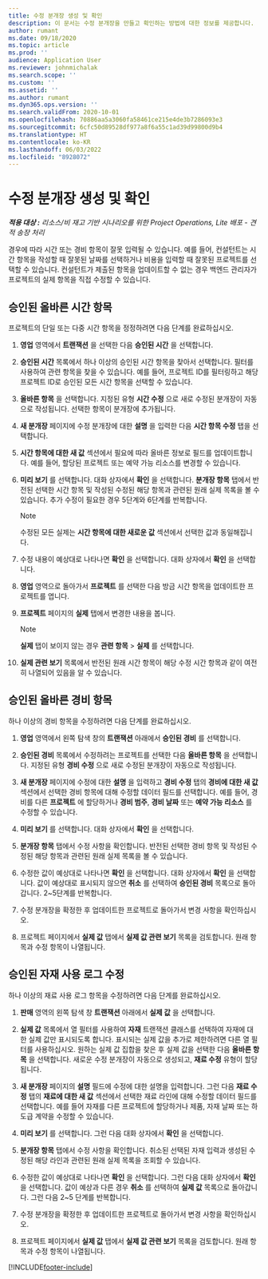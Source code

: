 ```yaml
---
title: 수정 분개장 생성 및 확인
description: 이 문서는 수정 분개장을 만들고 확인하는 방법에 대한 정보를 제공합니다.
author: rumant
ms.date: 09/18/2020
ms.topic: article
ms.prod: ''
audience: Application User
ms.reviewer: johnmichalak
ms.search.scope: ''
ms.custom: ''
ms.assetid: ''
ms.author: rumant
ms.dyn365.ops.version: ''
ms.search.validFrom: 2020-10-01
ms.openlocfilehash: 70886aa5a3060fa58461ce215e4de3b7286093e3
ms.sourcegitcommit: 6cfc50d89528df977a8f6a55c1ad39d99800d9b4
ms.translationtype: HT
ms.contentlocale: ko-KR
ms.lasthandoff: 06/03/2022
ms.locfileid: "8928072"
---
```

# <a name="create-and-confirm-correction-journals"></a>수정 분개장 생성 및 확인

_**적용 대상 :** 리소스/비 재고 기반 시나리오를 위한 Project Operations, Lite 배포 - 견적 송장 처리_

경우에 따라 시간 또는 경비 항목이 잘못 입력될 수 있습니다. 예를 들어, 컨설턴트는 시간 항목을 작성할 때 잘못된 날짜를 선택하거나 비용을 입력할 때 잘못된 프로젝트를 선택할 수 있습니다. 컨설턴트가 제출된 항목을 업데이트할 수 없는 경우 백엔드 관리자가 프로젝트의 실제 항목을 직접 수정할 수 있습니다.

## <a name="correct-approved-time-entries"></a>승인된 올바른 시간 항목     

프로젝트의 단일 또는 다중 시간 항목을 정정하려면 다음 단계를 완료하십시오.

1. **영업** 영역에서 **트랜잭션** 을 선택한 다음 **승인된 시간** 을 선택합니다. 

2. **승인된 시간** 목록에서 하나 이상의 승인된 시간 항목을 찾아서 선택합니다. 필터를 사용하여 관련 항목을 찾을 수 있습니다. 예를 들어, 프로젝트 ID를 필터링하고 해당 프로젝트 ID로 승인된 모든 시간 항목을 선택할 수 있습니다.

3. **올바른 항목** 을 선택합니다. 지정된 유형 **시간 수정** 으로 새로 수정된 분개장이 자동으로 작성됩니다. 선택한 항목이 분개장에 추가됩니다. 

4. **새 분개장** 페이지에 수정 분개장에 대한 **설명** 을 입력한 다음 **시간 항목 수정** 탭을 선택합니다.  

5. **시간 항목에 대한 새 값** 섹션에서 필요에 따라 올바른 정보로 필드를 업데이트합니다. 예를 들어, 할당된 프로젝트 또는 예약 가능 리소스를 변경할 수 있습니다.

6. **미리 보기** 를 선택합니다. 대화 상자에서 **확인** 을 선택합니다. **분개장 항목** 탭에서 반전된 선택한 시간 항목 및 작성된 수정된 해당 항목과 관련된 원래 실제 목록을 볼 수 있습니다. 추가 수정이 필요한 경우 5단계와 6단계를 반복합니다. 

    > [!NOTE]
    > 수정된 모든 실제는 **시간 항목에 대한 새로운 값** 섹션에서 선택한 값과 동일해집니다.

7. 수정 내용이 예상대로 나타나면 **확인** 을 선택합니다. 대화 상자에서 **확인** 을 선택합니다.

8. **영업** 영역으로 돌아가서 **프로젝트** 를 선택한 다음 방금 시간 항목을 업데이트한 프로젝트를 엽니다. 

9. **프로젝트** 페이지의 **실제** 탭에서 변경한 내용을 봅니다. 

    > [!NOTE]
    > **실제** 탭이 보이지 않는 경우 **관련 항목** > **실제** 를 선택합니다.  

10. **실제 관련 보기** 목록에서 반전된 원래 시간 항목이 해당 수정 시간 항목과 같이 여전히 나열되어 있음을 알 수 있습니다. 

 
## <a name="correct-approved-expense-entries"></a>승인된 올바른 경비 항목

하나 이상의 경비 항목을 수정하려면 다음 단계를 완료하십시오. 

1. **영업** 영역에서 왼쪽 탐색 창의 **트랜잭션** 아래에서 **승인된 경비** 를 선택합니다.

2. **승인된 경비** 목록에서 수정하려는 프로젝트를 선택한 다음 **올바른 항목** 을 선택합니다. 지정된 유형 **경비 수정** 으로 새로 수정된 분개장이 자동으로 작성됩니다. 

3. **새 분개장** 페이지에 수정에 대한 **설명** 을 입력하고 **경비 수정** 탭의 **경비에 대한 새 값** 섹션에서 선택한 경비 항목에 대해 수정할 데이터 필드를 선택합니다. 예를 들어, 경비를 다른 **프로젝트** 에 할당하거나 **경비 범주**, **경비 날짜** 또는 **예약 가능 리소스** 를 수정할 수 있습니다.

4. **미리 보기** 를 선택합니다. 대화 상자에서 **확인** 을 선택합니다. 

5. **분개장 항목** 탭에서 수정 사항을 확인합니다. 반전된 선택한 경비 항목 및 작성된 수정된 해당 항목과 관련된 원래 실제 목록을 볼 수 있습니다.

6. 수정한 값이 예상대로 나타나면 **확인** 을 선택합니다. 대화 상자에서 **확인** 을 선택합니다. 값이 예상대로 표시되지 않으면 **취소** 를 선택하여 **승인된 경비** 목록으로 돌아갑니다. 2~5단계를 반복합니다. 

7. 수정 분개장을 확정한 후 업데이트한 프로젝트로 돌아가서 변경 사항을 확인하십시오.

8. 프로젝트 페이지에서 **실제 값** 탭에서 **실제 값 관련 보기** 목록을 검토합니다. 원래 항목과 수정 항목이 나열됩니다.


## <a name="correct-approved-material-usage-logs"></a>승인된 자재 사용 로그 수정

하나 이상의 재료 사용 로그 항목을 수정하려면 다음 단계를 완료하십시오.

1. **판매** 영역의 왼쪽 탐색 창 **트랜잭션** 아래에서 **실제 값** 을 선택합니다.

2. **실제 값** 목록에서 열 필터를 사용하여 **자재** 트랜잭션 클래스를 선택하여 자재에 대한 실제 값만 표시되도록 합니다. 표시되는 실제 값을 추가로 제한하려면 다른 열 필터를 사용하십시오. 원하는 실제 값 집합을 찾은 후 실제 값을 선택한 다음 **올바른 항목** 을 선택합니다. 새로운 수정 분개장이 자동으로 생성되고, **재료 수정** 유형이 할당됩니다.

3. **새 분개장** 페이지의 **설명** 필드에 수정에 대한 설명을 입력합니다. 그런 다음 **재료 수정** 탭의 **재료에 대한 새 값** 섹션에서 선택한 재료 라인에 대해 수정할 데이터 필드를 선택합니다. 예를 들어 자재를 다른 프로젝트에 할당하거나 제품, 자재 날짜 또는 하도급 계약을 수정할 수 있습니다.

4. **미리 보기** 를 선택합니다. 그런 다음 대화 상자에서 **확인** 을 선택합니다.

5. **분개장 항목** 탭에서 수정 사항을 확인합니다. 취소된 선택된 자재 입력과 생성된 수정된 해당 라인과 관련된 원래 실제 목록을 조회할 수 있습니다.

6. 수정한 값이 예상대로 나타나면 **확인** 을 선택합니다. 그런 다음 대화 상자에서 **확인** 을 선택합니다. 값이 예상과 다른 경우 **취소** 를 선택하여 **실제 값** 목록으로 돌아갑니다. 그런 다음 2~5 단계를 반복합니다.

7. 수정 분개장을 확정한 후 업데이트한 프로젝트로 돌아가서 변경 사항을 확인하십시오.

8. 프로젝트 페이지에서 **실제 값** 탭에서 **실제 값 관련 보기** 목록을 검토합니다. 원래 항목과 수정 항목이 나열됩니다.


[!INCLUDE[footer-include](../includes/footer-banner.md)]
